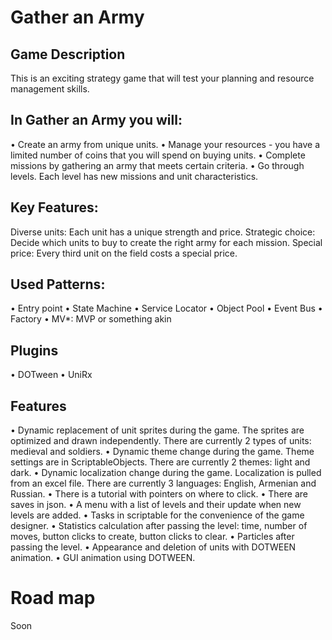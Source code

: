 # Gather an Army
## Game Description
This is an exciting strategy game that will test your planning and resource management skills.

## In Gather an Army you will:

• Create an army from unique units.
• Manage your resources - you have a limited number of coins that you will spend on buying units.
• Complete missions by gathering an army that meets certain criteria.
• Go through levels. Each level has new missions and unit characteristics.

## Key Features:

Diverse units: Each unit has a unique strength and price.
Strategic choice: Decide which units to buy to create the right army for each mission.
Special price: Every third unit on the field costs a special price.

## Used Patterns:
• Entry point
• State Machine
• Service Locator
• Object Pool
• Event Bus
• Factory
• MV*: MVP or something akin

## Plugins
• DOTween
• UniRx

## Features
• Dynamic replacement of unit sprites during the game. The sprites are optimized and drawn independently. There are currently 2 types of units: medieval and soldiers.
• Dynamic theme change during the game. Theme settings are in ScriptableObjects. There are currently 2 themes: light and dark.
• Dynamic localization change during the game. Localization is pulled from an excel file. There are currently 3 languages: English, Armenian and Russian.
• There is a tutorial with pointers on where to click.
• There are saves in json.
• A menu with a list of levels and their update when new levels are added.
• Tasks in scriptable for the convenience of the game designer.
• Statistics calculation after passing the level: time, number of moves, button clicks to create, button clicks to clear.
• Particles after passing the level.
• Appearance and deletion of units with DOTWEEN animation.
• GUI animation using DOTWEEN. 

# Road map
Soon

